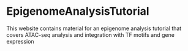 # EpigenomeAnalysisTutorial
This website contains material for an epigenome analysis tutorial that covers ATAC-seq analysis and integration with TF motifs and gene expression
